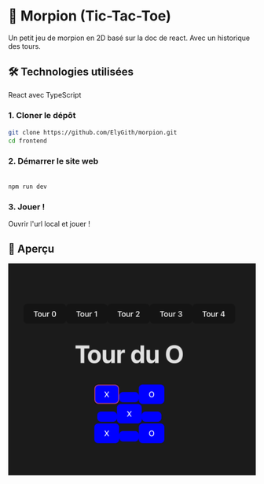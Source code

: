 # 🧠 Morpion (Tic-Tac-Toe)

Un petit jeu de morpion en 2D basé sur la doc de react. Avec un historique des tours.


## 🛠️ Technologies utilisées

React avec TypeScript 


### 1. Cloner le dépôt

```bash
git clone https://github.com/ElyGith/morpion.git
cd frontend
```


### 2. Démarrer le site web

```bash

npm run dev
```

### 3. Jouer !

Ouvrir l'url local et jouer !

## 📸 Aperçu

![Alt text](frontend/public/screen.png?raw=true "Optional Title")
